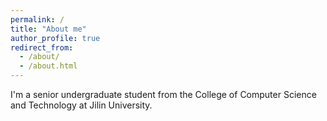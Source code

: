 ```yaml
---
permalink: /
title: "About me"
author_profile: true
redirect_from: 
  - /about/
  - /about.html
---
```

I'm a senior undergraduate student from the College of Computer Science and Technology at Jilin University.
